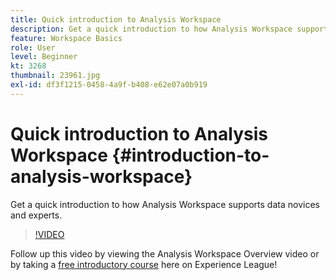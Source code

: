 ```yaml
---
title: Quick introduction to Analysis Workspace 
description: Get a quick introduction to how Analysis Workspace supports data novices and experts.
feature: Workspace Basics
role: User
level: Beginner
kt: 3268
thumbnail: 23961.jpg
exl-id: df3f1215-0458-4a9f-b408-e62e07a0b919
---
```

# Quick introduction to Analysis Workspace {#introduction-to-analysis-workspace}

Get a quick introduction to how Analysis Workspace supports data novices and experts.

>[!VIDEO](https://video.tv.adobe.com/v/28165/?quality=12&learn=on)

Follow up this video by viewing the Analysis Workspace Overview video or by taking a [free introductory course](https://experienceleague.adobe.com/?recommended=Analytics-U-1-2020.1.workspace) here on Experience League!
